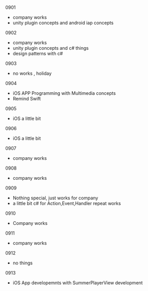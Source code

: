 0901
- company works
- unity plugin concepts and android iap concepts

0902
- company works
- unity plugin concepts and c# things 
- design patterns with c#

0903
- no works , holiday 

0904
- iOS APP Programming with Multimedia concepts
- Remind Swift

0905

- iOS a little bit

0906

- iOS a little bit

0907

- company works

0908

- company works


0909

- Nothing special, just works for company
- a little bit c# for Action,Event,Handler repeat works 

0910

- Company works

0911
- company works

0912
- no things 

0913
- iOS App developemnts with SummerPlayerView development 

